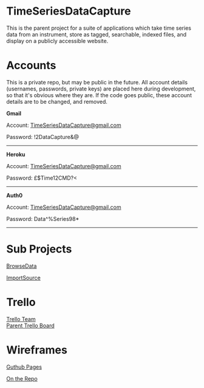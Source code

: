 # TimeSeriesDataCapture
This is the parent project for a suite of applications which take time series data from an instrument, store as tagged, searchable, indexed files, and display on a publicly accessible website.

# Accounts
This is a private repo, but may be public in the future.
All account details (usernames, passwords, private keys) are placed here during development, so that it's obvious where they are. If the code goes public, these account details are to be changed, and removed.

**Gmail**

Account: TimeSeriesDataCapture@gmail.com

Password: !2DataCapture&@

---

**Heroku**

Account: TimeSeriesDataCapture@gmail.com

Password: £$Time12CMD?<

---

**Auth0**

Account: TimeSeriesDataCapture@gmail.com

Password: Data^%Series98*

---

# Sub Projects
[BrowseData](https://github.com/CMDT/TimeSeriesDataCapture_BrowseData)

[ImportSource](https://github.com/CMDT/TimeSeriesDataCapture_ImportSource)
  
# Trello
[Trello Team](https://trello.com/timeseriesdatacapture)   
[Parent Trello Board](https://trello.com/b/0pc2DUBy/overview)

 # Wireframes
 [Guthub Pages](https://cmdt.github.io/TimeSeriesDataCapture/wireframes)
 
 [On the Repo](https://github.com/CMDT/TimeSeriesDataCapture/tree/master/docs/wireframes)

